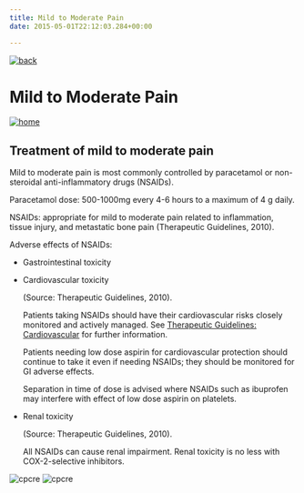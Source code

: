 ```yaml
---
title: Mild to Moderate Pain
date: 2015-05-01T22:12:03.284+00:00

--- 
```

         

[![back](images/backarrow.png)](Treatment_Tree.html)

Mild to Moderate Pain
=====================

[![home](images/homebtn.png)](main_menu.html)

Treatment of mild to moderate pain
----------------------------------

Mild to moderate pain is most commonly controlled by paracetamol or non-steroidal anti-inflammatory drugs (NSAIDs).

Paracetamol dose: 500-1000mg every 4-6 hours to a maximum of 4 g daily.

NSAIDs: appropriate for mild to moderate pain related to inflammation, tissue injury, and metastatic bone pain (Therapeutic Guidelines, 2010).

Adverse effects of NSAIDs:

*   Gastrointestinal toxicity
*   Cardiovascular toxicity
    
    (Source: Therapeutic Guidelines, 2010).
    
    Patients taking NSAIDs should have their cardiovascular risks closely monitored and actively managed. See [Therapeutic Guidelines: Cardiovascular](http://www.tg.org.au/index.php?sectionid=42) for further information.
    
    Patients needing low dose aspirin for cardiovascular protection should continue to take it even if needing NSAIDs; they should be monitored for GI adverse effects.
    
    Separation in time of dose is advised where NSAIDs such as ibuprofen may interfere with effect of low dose aspirin on platelets.
    
*   Renal toxicity
    
    (Source: Therapeutic Guidelines, 2010).
    
    All NSAIDs can cause renal impairment. Renal toxicity is no less with COX-2-selective inhibitors.
    

![cpcre](images/banner-long-footer-whitetext.png) ![cpcre](images/acrrm.png)